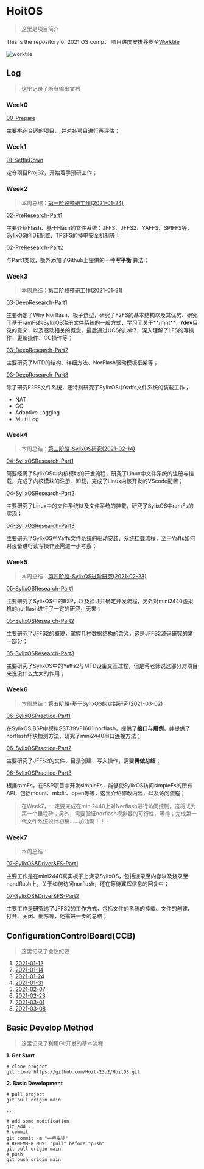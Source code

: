 # HoitOS

> 这里是项目简介

This is the repository of 2021 OS comp， 项目进度安排移步至[Worktile](https://vwpp20210125060242436.worktile.com/mission/projects/600e62ffd6e5f843a97f2182)

![worktile](G:/MyProject/Project.HoitOS/HoitOS/images/worktile.png)

## Log

> 这里记录了所有输出文档

### Week0

[00-Prepare](./Records/Docs/00-Prepare.md)

主要挑选合适的项目， 并对各项目进行再评估；

### Week1

[01-SettleDown](./Records/Docs/01-SettleDown.md)

定夺项目Proj32，开始着手预研工作；

### Week2

> 本周总结：[第一阶段预研工作(2021-01-24)](./Records/Files/PPT/pre-research-stage2.pptx)

[02-PreResearch-Part1](./Records/Docs/02-PreResearch-Part1.md)

主要介绍Flash、基于Flash的文件系统：JFFS、JFFS2、YAFFS、SPIFFS等、SylixOS的IDE配置、TPSFS的掉电安全机制等；

[02-PreResearch-Part2](./Records/Docs/02-PreResearch-Part2.md)

与Part1类似，额外添加了Github上提供的一种**写平衡** 算法；

### Week3

> 本周总结：[第二阶段预研工作(2021-01-31)](./Records/Files/PPT/pre-research-stage2.pptx)

[03-DeepResearch-Part1](./Records/Docs/03-DeepResearch-Part1.md)

主要确定了Why Norflash、板子选型，研究了F2FS的基本结构以及其优势、研究了基于ramFs的SylixOS注册文件系统的一般方式、学习了关于**/mnt**、**/dev**目录的意义，以及驱动相关的概念，最后通过UCS的Lab7，深入理解了LFS的写操作、更新操作、GC操作等；

[03-DeepResearch-Part2](./Records/Docs/03-DeepResearch-Part2.md)

主要研究了MTD的结构、详细方法、NorFlash驱动模板框架等；

[03-DeepResearch-Part3](./Records/Docs/03-DeepResearch-Part3.md)

除了研究F2FS文件系统，还特别研究了SylixOS中Yaffs文件系统的装载工作；

- NAT
- GC
- Adaptive Logging
- Multi Log

### Week4

> 本周总结：[第三阶段-SylixOS研究(2021-02-14)](./Records/Files/PPT/sylixos-research-stage.pptx)

[04-SylixOSResearch-Part1](./Records/Docs/04-SylixOSResearch-Part1.md)

简要经历了SylixOS中内核模块的开发流程，研究了Linux中文件系统的注册与挂载，完成了内核模块的注册、卸载，完成了Linux内核开发的VScode配置；

[04-SylixOSResearch-Part2](./Records/Docs/04-SylixOSResearch-Part2.md)

主要研究了Linux中的文件系统以及文件系统的挂载，研究了SylixOS中ramFs的实现；

[04-SylixOSResearch-Part3](./Records/Docs/04-SylixOSResearch-Part3.md)

主要研究了SylixOS中Yaffs文件系统的驱动安装、系统挂载流程，至于Yaffs如何对设备进行读写操作还需进一步考察；

### Week5

> 本周总结：[第四阶段-SylixOS进阶研究(2021-02-23)](./Records/Files/PPT/sylixos-further-research-stage.pptx)

[05-SylixOSResearch-Part1](./Records/Docs/05-SylixOSResearch-Part1.md)

主要研究了SylixOS中的BSP，以及验证并确定开发流程，另外对mini2440虚拟机的norflash进行了一定的研究，无果；

[05-SylixOSResearch-Part2](./Records/Docs/05-SylixOSResearch-Part2.md)

主要研究了JFFS2的概貌，掌握几种数据结构的含义，这是JFFS2源码研究的第一部分；

[05-SylixOSResearch-Part3](./Records/Docs/05-SylixOSResearch-Part3.md)

主要研究了SylixOS中的Yaffs2与MTD设备交互过程，但是蒋老师说这部分对项目来说没什么太大的作用；

### Week6

> 本周总结：[第五阶段-基于SylixOS的实践研究(2021-03-02)](./Records/Files/PPT/sylixos-practice.pptx)

[06-SylixOSPractice-Part1](./Records/Docs/06-SylixOSPractice-Part1.md)

在SylixOS BSP中模拟SST39VF1601 norflash，提供了**接口**与**用例**，并提供了norflash坏块检测方法，研究了mini2440串口连接方法；

[06-SylixOSPractice-Part2](./Records/Docs/06-SylixOSPractice-Part2.md)

主要研究了JFFS2的文件、目录创建、写入操作，需要**再做总结**；

[06-SylixOSPractice-Part3](./Records/Docs/06-SylixOSPractice-Part3.md)

根据ramFs，在BSP项目中开发simpleFs，能够使SylixOS访问simpleFs的所有API，包括mount、mkdir、open等等，这里介绍修改内容，以及访问流程；

> 在Week7，一定要完成在mini2440上对Norflash进行访问控制，这将成为第一个里程碑；另外，需要验证norflash模拟器的可行性，等待；完成第一代文件系统设计初稿……加油啊！！！

### Week7

> 本周总结：

[07-SylixOS&Driver&FS-Part1](./Records/Docs/07-SylixOS&Driver&FS-Part1)

主要工作是在mini2440真实板子上烧录SylixOS，包括烧录至内存以及烧录至nandflash上，关于如何访问norflash，还在等待翼辉信息的回复中；

[07-SylixOS&Driver&FS-Part2](./Records/Docs/07-SylixOS&Driver&FS-Part1)

主要工作是研究透了JFFS2的工作方式，包括文件的系统的挂载、文件的创建、打开、关闭、删除等，还需进一步的总结；





## ConfigurationControlBoard(CCB)

> 这里记录了会议纪要

1. [2021-01-12](./Records/CCB/2021-01-12.md)
2. [2021-01-14](./Records/CCB/2021-01-14.md)
3. [2021-01-24](./Records/CCB/2021-01-24.md)
4. [2021-01-31](./Records/CCB/2021-01-31.md)
5. [2021-02-07](./Records/CCB/2021-02-07.md)
6. [2021-02-23](./Records/CCB/2021-02-23.md)
7. [2021-03-01](./Records/CCB/2021-03-01.md)
8. [2021-03-08](./Records/CCB/2021-03-08.md)

## Basic Develop Method

> 这里记录了利用Git开发的基本流程

**1. Get Start**

```shell
# clone project
git clone https://github.com/Hoit-23o2/HoitOS.git
```

**2. Basic Development**

```shell
# pull project
git pull origin main

...

# add some modification
git add .
# commit
git commit -m "一些描述"
# REMEMBER MUST "pull" before "push"
git pull origin main
# push
git push origin main
```

